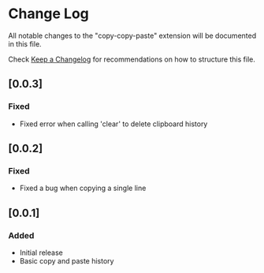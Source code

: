 # Change Log
All notable changes to the "copy-copy-paste" extension will be documented in this file.

Check [Keep a Changelog](http://keepachangelog.com/) for recommendations on how to structure this file.

## [0.0.3]
### Fixed
- Fixed error when calling 'clear' to delete clipboard history

## [0.0.2]
### Fixed
- Fixed a bug when copying a single line

## [0.0.1]
### Added
- Initial release
- Basic copy and paste history